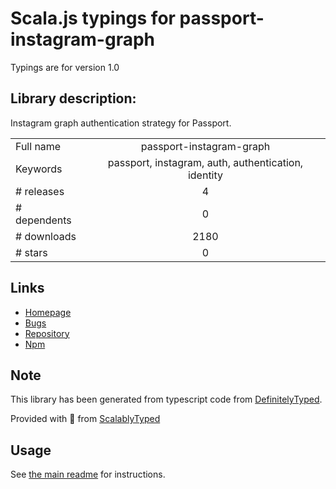 
# Scala.js typings for passport-instagram-graph

Typings are for version 1.0

## Library description:
Instagram graph authentication strategy for Passport.

|                    |                 |
| ------------------ | :-------------: |
| Full name          | passport-instagram-graph |
| Keywords           | passport, instagram, auth, authentication, identity |
| # releases         | 4 |
| # dependents       | 0 |
| # downloads        | 2180 |
| # stars            | 0 |

## Links
- [Homepage](https://github.com/huynhsang/passport-instagram-graph#readme)
- [Bugs](https://github.com/huynhsang/passport-instagram-graph/issues)
- [Repository](https://github.com/huynhsang/passport-instagram-graph)
- [Npm](https://www.npmjs.com/package/passport-instagram-graph)
    


## Note
This library has been generated from typescript code from [DefinitelyTyped](https://definitelytyped.org).

Provided with :purple_heart: from [ScalablyTyped](https://github.com/oyvindberg/ScalablyTyped)

## Usage
See [the main readme](../../readme.md) for instructions.


